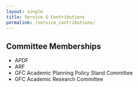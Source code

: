 ```yaml
---
layout: single
title: Service & Contributions
permalink: /service_contributions/
---
```


## Committee Memberships
- APDF
- ARF
- GFC Academic Planning Policy Stand Committee
- GFC Academic Research Committee
